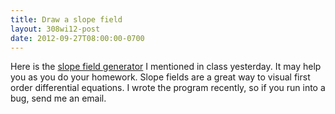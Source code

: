```yaml
---
title: Draw a slope field
layout: 308wi12-post
date: 2012-09-27T08:00:00-0700
---
```


Here is the [slope field generator](http://staff.washington.edu/grigg/slopefield/) I mentioned in class yesterday. It may help you as you do your homework. Slope fields are a great way to visual first order differential equations.
I wrote the program recently, so if you run into a bug, send me an email.

